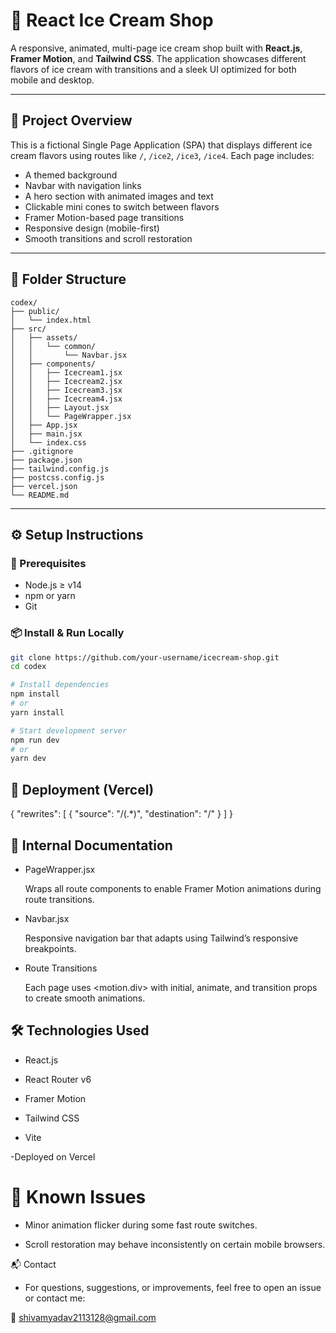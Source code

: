 # 🍦 React Ice Cream Shop

A responsive, animated, multi-page ice cream shop built with **React.js**, **Framer Motion**, and **Tailwind CSS**. The application showcases different flavors of ice cream with transitions and a sleek UI optimized for both mobile and desktop.

---

## 📌 Project Overview

This is a fictional Single Page Application (SPA) that displays different ice cream flavors using routes like `/`, `/ice2`, `/ice3`, `/ice4`. Each page includes:

- A themed background
- Navbar with navigation links
- A hero section with animated images and text
- Clickable mini cones to switch between flavors
- Framer Motion-based page transitions
- Responsive design (mobile-first)
- Smooth transitions and scroll restoration

---

## 📁 Folder Structure

```plaintext
codex/
├── public/
│   └── index.html
├── src/
│   ├── assets/
│   │   └── common/
│   │       └── Navbar.jsx
│   ├── components/
│   │   ├── Icecream1.jsx
│   │   ├── Icecream2.jsx
│   │   ├── Icecream3.jsx
│   │   ├── Icecream4.jsx
│   │   ├── Layout.jsx
│   │   └── PageWrapper.jsx
│   ├── App.jsx
│   ├── main.jsx
│   └── index.css
├── .gitignore
├── package.json
├── tailwind.config.js
├── postcss.config.js
├── vercel.json
└── README.md
```



---

## ⚙️ Setup Instructions

### 🔧 Prerequisites

- Node.js ≥ v14
- npm or yarn
- Git

### 📦 Install & Run Locally

```bash
git clone https://github.com/your-username/icecream-shop.git
cd codex

# Install dependencies
npm install
# or
yarn install

# Start development server
npm run dev
# or
yarn dev

```

## 🚀 Deployment (Vercel)

{
  "rewrites": [
    { "source": "/(.*)", "destination": "/" }
  ]
}



## 📌 Internal Documentation

- PageWrapper.jsx

  Wraps all route components to enable Framer Motion animations during route transitions.

- Navbar.jsx

  Responsive navigation bar that adapts using Tailwind’s responsive breakpoints.

- Route Transitions

  Each page uses <motion.div> with initial, animate, and transition props to create smooth animations.

## 🛠️ Technologies Used

- React.js

- React Router v6

- Framer Motion

- Tailwind CSS

- Vite

-Deployed on Vercel


# 🚧 Known Issues

- Minor animation flicker during some fast route switches.

- Scroll restoration may behave inconsistently on certain mobile browsers.



📬 Contact
- For questions, suggestions, or improvements, feel free to open an issue or contact me:

📧 shivamyadav2113128@gmail.com

